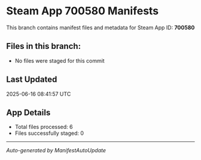 # Steam App 700580 Manifests

This branch contains manifest files and metadata for Steam App ID: **700580**

## Files in this branch:
- No files were staged for this commit

## Last Updated
2025-06-16 08:41:57 UTC

## App Details
- Total files processed: 6
- Files successfully staged: 0

---
*Auto-generated by ManifestAutoUpdate*
